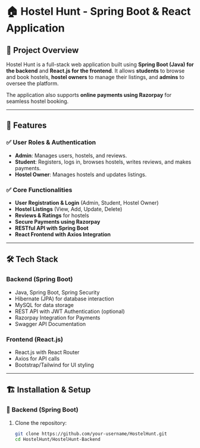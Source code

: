 # 🏠 Hostel Hunt - Spring Boot & React Application

## 📌 Project Overview
Hostel Hunt is a full-stack web application built using **Spring Boot (Java) for the backend** and **React.js for the frontend**. It allows **students** to browse and book hostels, **hostel owners** to manage their listings, and **admins** to oversee the platform.

The application also supports **online payments using Razorpay** for seamless hostel booking.

---

## 🚀 Features
### ✅ **User Roles & Authentication**
- **Admin**: Manages users, hostels, and reviews.
- **Student**: Registers, logs in, browses hostels, writes reviews, and makes payments.
- **Hostel Owner**: Manages hostels and updates listings.

### ✅ **Core Functionalities**
- **User Registration & Login** (Admin, Student, Hostel Owner)
- **Hostel Listings** (View, Add, Update, Delete)
- **Reviews & Ratings** for hostels
- **Secure Payments using Razorpay**
- **RESTful API with Spring Boot**
- **React Frontend with Axios Integration**

---

## 🛠️ Tech Stack
### **Backend (Spring Boot)**
- Java, Spring Boot, Spring Security
- Hibernate (JPA) for database interaction
- MySQL for data storage
- REST API with JWT Authentication (optional)
- Razorpay Integration for Payments
- Swagger API Documentation

### **Frontend (React.js)**
- React.js with React Router
- Axios for API calls
- Bootstrap/Tailwind for UI styling

---

## 🏗️ Installation & Setup

### 🔹 **Backend (Spring Boot)**
1. Clone the repository:
   ```sh
   git clone https://github.com/your-username/HostelHunt.git
   cd HostelHunt/HostelHunt-Backend
